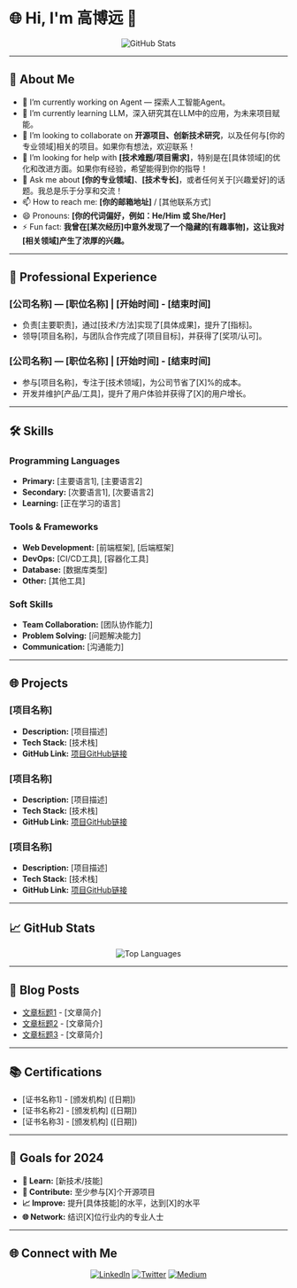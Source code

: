 # 🌐 Hi, I'm 高博远 👋

<!-- GitHub Profile Summary -->
<p align="center">
  <img src="https://github-readme-stats.vercel.app/api?username=your-username&show_icons=true&theme=dark&count_private=true" alt="GitHub Stats" />
</p>

---

## 🌟 About Me

- 🔭 I’m currently working on Agent — 探索人工智能Agent。
- 🌱 I’m currently learning LLM，深入研究其在LLM中的应用，为未来项目赋能。
- 👯 I’m looking to collaborate on **开源项目、创新技术研究**，以及任何与[你的专业领域]相关的项目。如果你有想法，欢迎联系！
- 🤔 I’m looking for help with **[技术难题/项目需求]**，特别是在[具体领域]的优化和改进方面。如果你有经验，希望能得到你的指导！
- 💬 Ask me about **[你的专业领域]**、**[技术专长]**，或者任何关于[兴趣爱好]的话题。我总是乐于分享和交流！
- 📫 How to reach me: **[你的邮箱地址]** / [其他联系方式]
- 😄 Pronouns: **[你的代词偏好，例如：He/Him 或 She/Her]**
- ⚡ Fun fact: **我曾在[某次经历]中意外发现了一个隐藏的[有趣事物]，这让我对[相关领域]产生了浓厚的兴趣。**

---

## 💼 Professional Experience

### [公司名称] — [职位名称] | [开始时间] - [结束时间]
- 负责[主要职责]，通过[技术/方法]实现了[具体成果]，提升了[指标]。
- 领导[项目名称]，与团队合作完成了[项目目标]，并获得了[奖项/认可]。

### [公司名称] — [职位名称] | [开始时间] - [结束时间]
- 参与[项目名称]，专注于[技术领域]，为公司节省了[X]%的成本。
- 开发并维护[产品/工具]，提升了用户体验并获得了[X]的用户增长。

---

## 🛠️ Skills

### Programming Languages
- **Primary:** [主要语言1], [主要语言2]
- **Secondary:** [次要语言1], [次要语言2]
- **Learning:** [正在学习的语言]

### Tools & Frameworks
- **Web Development:** [前端框架], [后端框架]
- **DevOps:** [CI/CD工具], [容器化工具]
- **Database:** [数据库类型]
- **Other:** [其他工具]

### Soft Skills
- **Team Collaboration:** [团队协作能力]
- **Problem Solving:** [问题解决能力]
- **Communication:** [沟通能力]

---

## 🌐 Projects

### [项目名称]
- **Description:** [项目描述]
- **Tech Stack:** [技术栈]
- **GitHub Link:** [项目GitHub链接](#)

### [项目名称]
- **Description:** [项目描述]
- **Tech Stack:** [技术栈]
- **GitHub Link:** [项目GitHub链接](#)

### [项目名称]
- **Description:** [项目描述]
- **Tech Stack:** [技术栈]
- **GitHub Link:** [项目GitHub链接](#)

---

## 📈 GitHub Stats

<p align="center">
  <img src="https://github-readme-stats.vercel.app/api/top-langs/?username=your-username&layout=compact&theme=dark&langs_count=10" alt="Top Languages" />
</p>

---

## 📝 Blog Posts

- [文章标题1](文章链接) - [文章简介]
- [文章标题2](文章链接) - [文章简介]
- [文章标题3](文章链接) - [文章简介]

---

## 📚 Certifications

- [证书名称1] - [颁发机构] ([日期])
- [证书名称2] - [颁发机构] ([日期])
- [证书名称3] - [颁发机构] ([日期])

---

## 🎯 Goals for 2024

- **🚀 Learn:** [新技术/技能]
- **🌟 Contribute:** 至少参与[X]个开源项目
- **📈 Improve:** 提升[具体技能]的水平，达到[X]的水平
- **🌐 Network:** 结识[X]位行业内的专业人士

---

## 🌐 Connect with Me

<p align="center">
  <a href="https://linkedin.com/in/your-profile"><img src="https://img.shields.io/badge/LinkedIn-0077B5?style=for-the-badge&logo=linkedin&logoColor=white" alt="LinkedIn" /></a>
  <a href="https://twitter.com/your-profile"><img src="https://img.shields.io/badge/Twitter-1DA1F2?style=for-the-badge&logo=twitter&logoColor=white" alt="Twitter" /></a>
  <a href="https://medium.com/@your-profile"><img src="https://img.shields.io/badge/Medium-12100E?style=for-the-badge&logo=medium&logoColor=white" alt="Medium" /></a>
</p>
